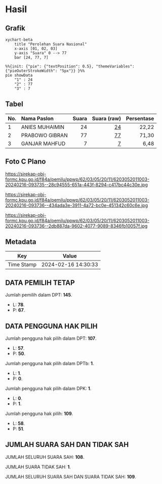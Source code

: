 # Hasil

## Grafik

```mermaid
xychart-beta
    title "Perolehan Suara Nasional"
    x-axis [01, 02, 03]
    y-axis "Suara" 0 --> 77
    bar [24, 77, 7]
```

```mermaid
%%{init: {"pie": {"textPosition": 0.5}, "themeVariables": {"pieOuterStrokeWidth": "5px"}} }%%
pie showData
    "1" : 24
    "2" : 77
    "3" : 7
```

## Tabel

| No. | Nama Paslon    | Suara | Suara (raw) | Persentase |
|:--- |:-------------- | -----:| -----------:| ----------:|
| 1   | ANIES MUHAIMIN | 24    | [24][p-1]   | 22,22      |
| 2   | PRABOWO GIBRAN | 77    | [77][p-2]   | 71,30      |
| 3   | GANJAR MAHFUD  | 7     | [7][p-3]    | 6,48       |


[p-1]: https://github.com/gigit-pemilu/pemilu-2024/blob/main/pilpres/hitung-suara/sub/62-kalimantan-tengah/sub/03-kapuas/sub/05-kapuas-barat/sub/2011-maju-bersama/sub/003-tps/sub/paslon-1.txt
[p-2]: https://github.com/gigit-pemilu/pemilu-2024/blob/main/pilpres/hitung-suara/sub/62-kalimantan-tengah/sub/03-kapuas/sub/05-kapuas-barat/sub/2011-maju-bersama/sub/003-tps/sub/paslon-2.txt
[p-3]: https://github.com/gigit-pemilu/pemilu-2024/blob/main/pilpres/hitung-suara/sub/62-kalimantan-tengah/sub/03-kapuas/sub/05-kapuas-barat/sub/2011-maju-bersama/sub/003-tps/sub/paslon-3.txt

## Foto C Plano

https://sirekap-obj-formc.kpu.go.id/f84a/pemilu/ppwp/62/03/05/20/11/6203052011003-20240216-093735--28c94555-651a-443f-8294-c417bc44c30e.jpg

https://sirekap-obj-formc.kpu.go.id/f84a/pemilu/ppwp/62/03/05/20/11/6203052011003-20240216-093736--434ada3e-3911-4a72-bc0e-451342c60c6e.jpg

https://sirekap-obj-formc.kpu.go.id/f84a/pemilu/ppwp/62/03/05/20/11/6203052011003-20240216-093736--2db887da-9602-4077-9089-8346fb10057f.jpg


## Metadata

| Key        | Value               |
| ---------- | ------------------- |
| Time Stamp | 2024-02-16 14:30:33 |


## DATA PEMILIH TETAP

Jumlah pemilih dalam DPT: **145**.
 * L: **78**.
 * P: **67**.

## DATA PENGGUNA HAK PILIH

Jumlah pengguna hak pilih dalam DPT: **107**.
 * L: **57**.
 * P: **50**.

Jumlah pengguna hak pilih dalam DPTb: **1**.
 * L: **1**.
 * P: **0**.

Jumlah pengguna hak pilih dalam DPK: **1**.
 * L: **0**.
 * P: **1**.

Jumlah pengguna hak pilih: **109**.
 * L: **58**.
 * P: **51**.

## JUMLAH SUARA SAH DAN TIDAK SAH

JUMLAH SELURUH SUARA SAH: **108**.

JUMLAH SUARA TIDAK SAH: **1**.

JUMLAH SELURUH SUARA SAH DAN SUARA TIDAK SAH: **109**.


